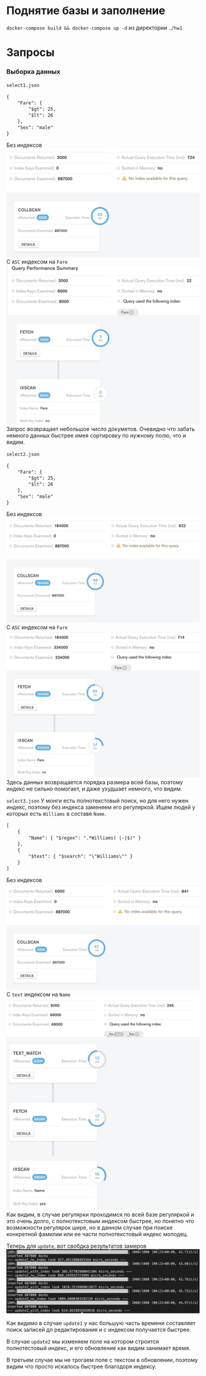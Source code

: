 # Поднятие базы и заполнение 
`docker-compose build && docker-compose up -d` из директории `./hw1`
# Запросы
### Выборка данных
`select1.json`
```
{
    "Fare": {
        "$gt": 25,
        "$lt": 26
    }, 
    "Sex": "male"
}
```
Без индексов
![image info](./images/select1/image1.png)
С `ASC` индексом на `Fare`
![image info](./images/select1/image2.png)
Запрос возвращает небольшое число докуметов. Очевидно что забать немного данных быстрее имея сортировку по нужному полю, что и видим.

`select2.json`
```
{
    "Fare": {
        "$gt": 25,
        "$lt": 26
    }, 
    "Sex": "male"
}
```
Без индексов
![image info](./images/select2/image1.png)
С `ASC` индексом на `Fare`
![image info](./images/select2/image2.png)
Здесь данных возвращается порядка размера всей базы, поэтому индекс не сильно помогает, и даже ухудшает немного, что видим.

`select3.json`
У монги есть полнотекстовый поиск, но для него нужен индекс, поэтому без индекса заменяем его регуляркой. Ищем людей у которых есть `Williams` в составе `Name`.
```
[
    {
        "Name": { "$regex": ".*Williams( |-|$)" }
    },
    {
        "$text": { "$search": "\"Williams\"" }
    }
]
```
Без индексов
![image info](./images/select3/image1.png)
С `text` индексом на `Name`
![image info](./images/select3/image2.png)
Как видим, в случае регулярки проходимся по всей базе регуляркой и это очень долго, с полнотекстовым индексом быстрее, но понятно что возможности регулярок шире, но в данном случае при поиске конкретной фамилии или ее части полнотекстовый индекс молодец.

Теперь для `update`, вот свобдка результатов замеров
![image info](./images/update/image.png)

Как видимо в случае `update1` у нас большую часть времени составляет поиск записей дл редактирования и с индексом получается быстрее.

В случае `update2` мы изменяем поле на котором строится полнотестовый индекс, и его обновление как видим занимает время.

В третьем случае мы не трогаем поле с текстом в обновлении, поэтому видим что просто искалось быстрее благодоря индексу.
